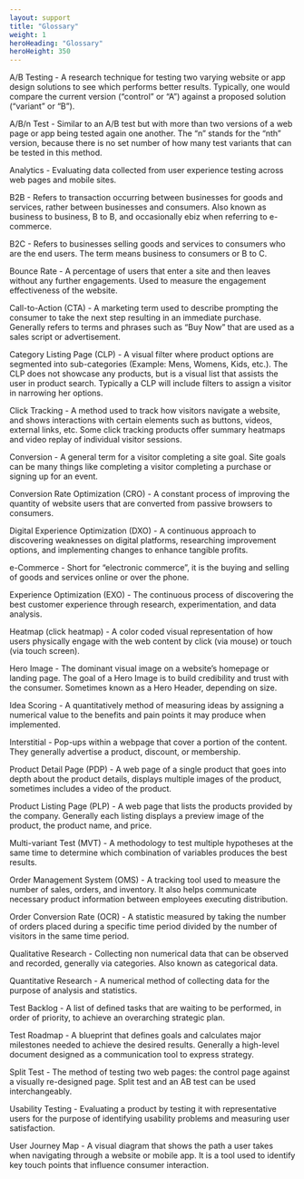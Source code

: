 ```yaml
---
layout: support
title: "Glossary"
weight: 1
heroHeading: "Glossary"
heroHeight: 350
---
```


<a id="AB-Testing"></a>
<span class="anchor glossary-term">A/B Testing</span> - A research technique for testing two varying website or app design solutions to see which performs better results. Typically, one would compare the current version (“control” or “A”) against a proposed solution (“variant” or “B”).

<a id="ABn-Test"></a>
<span class="anchor glossary-term">A/B/n Test</span> - Similar to an A/B test but with more than two versions of a web page or app being tested again one another. The “n” stands for the “nth” version, because there is no set number of how many test variants that can be tested in this method.

<a id="Analytics"></a>
<span class="anchor glossary-term">Analytics</span> - Evaluating data collected from user experience testing across web pages and mobile sites.

<a id="B2B"></a>
<span class="anchor glossary-term">B2B</span> - Refers to transaction occurring between businesses for goods and services, rather between businesses and consumers. Also known as business to business, B to B, and occasionally ebiz when referring to e-commerce.

<a id="B2C"></a>
<span class="anchor glossary-term">B2C</span> - Refers to businesses selling goods and services to consumers who are the end users. The term means business to consumers or B to C.

<a id="Bounce-Rate"></a>
<span class="anchor glossary-term">Bounce Rate</span> - A percentage of users that enter a site and then leaves without any further engagements. Used to measure the engagement effectiveness of the website.

<a id="Call-to-Action"></a>
<span class="anchor glossary-term">Call-to-Action (CTA)</span> - A marketing term used to describe prompting the consumer to take the next step resulting in an immediate purchase. Generally refers to terms and phrases such as “Buy Now” that are used as a sales script or advertisement.

<a id="Category-Listing-Page"></a>
<span class="anchor glossary-term">Category Listing Page (CLP)</span> - A visual filter where product options are segmented into sub-categories (Example: Mens, Womens, Kids, etc.). The CLP does not showcase any products, but is a visual list that assists the user in product search. Typically a CLP will include filters to assign a visitor in narrowing her options.

<a id="Click-Tracking"></a>
<span class="anchor glossary-term">Click Tracking</span> - A method used to track how visitors navigate a website, and shows interactions with certain elements such as buttons, videos, external links, etc. Some click tracking products offer summary heatmaps and video replay of individual visitor sessions.

<a id="Conversion"></a>
<span class="anchor glossary-term">Conversion</span> - A general term for a visitor completing a site goal. Site goals can be many things like completing a visitor completing a purchase or signing up for an event.

<a id="Conversion-Rate-Optimization"></a>
<span class="anchor glossary-term">Conversion Rate Optimization (CRO)</span> - A constant process of improving the quantity of website users that are converted from passive browsers to consumers.

<a id="Digital-Experience-Optimization"></a>
<span class="anchor glossary-term">Digital Experience Optimization (DXO)</span> - A continuous approach to discovering weaknesses on digital platforms, researching improvement options, and implementing changes to enhance tangible profits.

<a id="e-Commerce"></a>
<span class="anchor glossary-term">e-Commerce</span> - Short for “electronic commerce”, it is the buying and selling of goods and services online or over the phone.

<a id="Experience-Optimization"></a>
<span class="anchor glossary-term">Experience Optimization (EXO)</span> - The continuous process of discovering the best customer experience through research, experimentation, and data analysis.

<a id="Heatmap"></a>
<span class="anchor glossary-term">Heatmap (click heatmap)</span> - A color coded visual representation of how users physically engage with the web content by click (via mouse) or touch (via touch screen).

<a id="Hero-Image"></a>
<span class="anchor glossary-term">Hero Image</span> - The dominant visual image on a website’s homepage or landing page. The goal of a Hero Image is to build credibility and trust with the consumer. Sometimes known as a Hero Header, depending on size.

<a id="Idea-Scoring"></a>
<span class="anchor glossary-term">Idea Scoring</span> - A quantitatively method of measuring ideas by assigning a numerical value to the benefits and pain points it may produce when implemented.

<a id="Interstitial"></a>
<span class="anchor glossary-term">Interstitial</span> - Pop-ups within a webpage that cover a portion of the content. They generally advertise a product, discount, or membership.

<a id="Product-Detail-Page"></a>
<span class="anchor glossary-term">Product Detail Page (PDP)</span> - A web page of a single product that goes into depth about the product details, displays multiple images of the product, sometimes includes a video of the product.

<a id="Product-Listing-Page"></a>
<span class="anchor glossary-term">Product Listing Page (PLP)</span> - A web page that lists the products provided by the company. Generally each listing displays a preview image of the product, the product name, and price.

<a id="Multi-variant-Test"></a>
<span class="anchor glossary-term">Multi-variant Test (MVT)</span> - A methodology to test multiple hypotheses at the same time to determine which combination of variables produces the best results.

<a id="Order-Management-System"></a>
<span class="anchor glossary-term">Order Management System (OMS)</span> - A tracking tool used to measure the number of sales, orders, and inventory. It also helps communicate necessary product information between employees executing distribution.

<a id="Order-Conversion-Rate"></a>
<span class="anchor glossary-term">Order Conversion Rate (OCR)</span> - A statistic measured by taking the number of orders placed during a specific time period divided by the number of visitors in the same time period.

<a id="Qualitative-Research"></a>
<span class="anchor glossary-term">Qualitative Research</span> - Collecting non numerical data that can be observed and recorded, generally via categories. Also known as categorical data.

<a id="Quantitative-Research"></a>
<span class="anchor glossary-term">Quantitative Research</span> - A numerical method of collecting data for the purpose of analysis and statistics.

<a id="Test-Backlog"></a>
<span class="anchor glossary-term">Test Backlog</span> - A list of defined tasks that are waiting to be performed, in order of priority, to achieve an overarching strategic plan.

<a id="Test-Roadmap"></a>
<span class="anchor glossary-term">Test Roadmap</span> - A blueprint that defines goals and calculates major milestones needed to achieve the desired results. Generally a high-level document designed as a communication tool to express strategy.

<a id="Split-Test"></a>
<span class="anchor glossary-term">Split Test</span> - The method of testing two web pages: the control page against a visually re-designed page. Split test and an AB test can be used interchangeably.

<a id="Usability-Testing"></a>
<span class="anchor glossary-term">Usability Testing</span> - Evaluating a product by testing it with representative users for the purpose of identifying usability problems and measuring user satisfaction.

<a id="User-Journey-Map"></a>
<span class="anchor glossary-term">User Journey Map</span> - A visual diagram that shows the path a user takes when navigating through a website or mobile app. It is a tool used to identify key touch points that influence consumer interaction.

